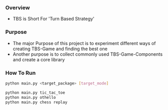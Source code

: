### Overview
+ TBS is Short For 'Turn Based Strategy'


### Purpose
+ The major Purpose of this project is to experiment different ways of creating TBS-Game and finding the best one
+ Another purpose is to collect commonly used TBS-Game-Components and create a core library


### How To Run
```bash
python main.py <target_package> [target_mode]

python main.py tic_tac_toe
python main.py othello
python main.py chess replay

```